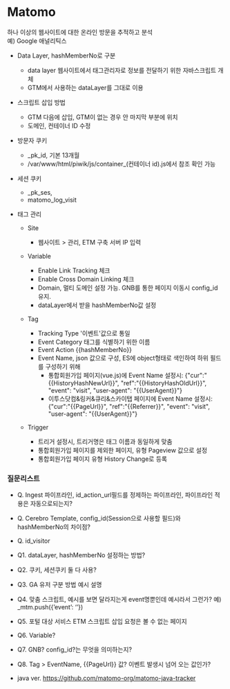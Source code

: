 # Matomo
하나 이상의 웹사이트에 대한 온라인 방문을 추적하고 분석<br>
예) Google 애널리틱스

- Data Layer, hashMemberNo로 구분
  - data layer 웹사이트에서 태그관리자로 정보를 전달하기 위한 자바스크립트 개체
  - GTM에서 사용하는 dataLayer를 그대로 이용

- 스크립트 삽입 방법
  - GTM 다음에 삽입, GTM이 없는 경우 <head>안 마지막 부분에 위치
  - 도메인, 컨테이너 ID 수정
  
- 방문자 쿠키
  - _pk_id, 기본 13개월
  - /var/www/html/piwik/js/container_(컨테이너 id).js에서 참조 확인 가능
- 세션 쿠키
  - _pk_ses, 
  - matomo_log_visit
  
- 태그 관리
  - Site
    - 웹사이트 > 관리, ETM 구축 서버 IP 입력
  
  - Variable
    - Enable Link Tracking 체크
    - Enable Cross Domain Linking 체크
    - Domain, 멀티 도메인 설정 가능. GNB를 통한 페이지 이동시 config_id 유지.
    - dataLayer에서 받을 hashMemberNo값 설정
  
  - Tag
    - Tracking Type '이벤트'값으로 통일
    - Event Category 태그를 식별하기 위한 이름
    - Event Action {{hashMemberNo}}
    - Event Name, json 값으로 구성, ES에 object형태로 색인하여 하위 필드를 구성하기 위해
      - 통합회원가입 페이지(vue.js)에 Event Name 설정시: {"cur":"{{HistoryHashNewUrl}}", "ref":"{{HistoryHashOldUrl}}", "event": "visit", "user-agent": "{{UserAgent}}"}
      - 이투스닷컴&링커&큐리&스카이탭 페이지에 Event Name 설정시: {"cur":"{{PageUrl}}", "ref":"{{Referrer}}", "event": "visit", "user-agent": "{{UserAgent}}"}
  
  - Trigger
    - 트리거 설정시, 트리거명은 태그 이름과 동일하게 맞춤
    - 통합회원가입 페이지를 제외한 페이지, 유형 Pageview 값으로 설정
    - 통합회원가입 페이지 유형 History Change로 등록
  
### 질문리스트
- Q. Ingest 파이프라인, id_action_url필드를 정제하는 파이프라인, 파이프라인 적용은 자동으로되는지?
- Q. Cerebro Template, config_id(Session으로 사용할 필드)와 hashMemberNo의 차이점?
- Q. id_visitor
- Q1. dataLayer, hashMemberNo 설정하는 방법?
- Q2. 쿠키, 세션쿠키 둘 다 사용?
- Q3. GA 유저 구분 방법 예시 설명
- Q4. 맞춤 스크립트, 예시를 보면 달라지는게 event명뿐인데 예시라서 그런가?
예) _mtm.push({’event’: ‘’})
- Q5. 포털 대상 서비스 ETM 스크립트 삽입 요청은 볼 수 없는 페이지
- Q6. Variable? 
- Q7. GNB? config_id?는 무엇을 의미하는지?
- Q8. Tag > EventName, {{PageUrl}} 값? 이벤트 발생시 넘어 오는 값인가?


- java ver.
https://github.com/matomo-org/matomo-java-tracker

